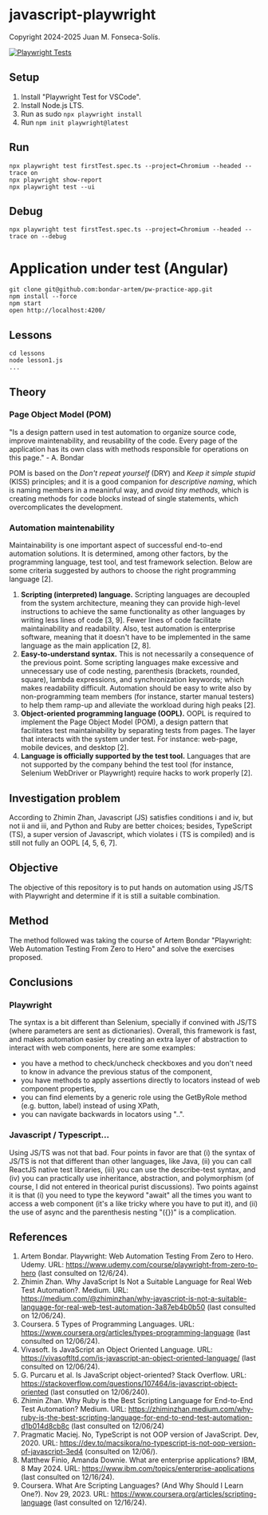 # javascript-playwright
Copyright 2024-2025 Juan M. Fonseca-Solís.

[![Playwright Tests](https://github.com/juanfonsecasolis-automation/javascript-playwright/actions/workflows/playwright.yml/badge.svg)](https://github.com/juanfonsecasolis-automation/javascript-playwright/actions/workflows/playwright.yml)

## Setup
1. Install "Playwright Test for VSCode".
1. Install Node.js LTS.
1. Run as sudo `npx playwright install`
1. Run `npm init playwright@latest`

## Run
```
npx playwright test firstTest.spec.ts --project=Chromium --headed --trace on
npx playwright show-report
npx playwright test --ui
```

## Debug
```
npx playwright test firstTest.spec.ts --project=Chromium --headed --trace on --debug
```

# Application under test (Angular)
```
git clone git@github.com:bondar-artem/pw-practice-app.git
npm install --force
npm start
open http://localhost:4200/
```

## Lessons
```
cd lessons
node lesson1.js
...
```

## Theory

### Page Object Model (POM)
"Is a design pattern used in test automation to organize source code, improve maintenability, and reusability of the code. Every page of the application has its own class with methods responsible for operations on this page." - A. Bondar

POM is based on the _Don't repeat yourself_ (DRY) and _Keep it simple stupid_ (KISS) principles; and it is a good companion for _descriptive naming_, which is naming members in a meaninful way, and _avoid tiny methods_, which is creating methods for code blocks instead of single statements, which overcomplicates the development.

### Automation maintenability
Maintainability is one important aspect of successful end-to-end automation solutions. It is determined, among other factors, by the programming language, test tool, and test framework selection. Below are some criteria suggested by authors to choose the right programming language [2].

1. **Scripting (interpreted) language.** Scripting languages are decoupled from the system architecture, meaning they can provide high-level instructions to achieve the same functionality as other languages by writing less lines of code [3, 9]. Fewer lines of code facilitate maintainability and readability. Also, test automation is enterprise software, meaning that it doesn't have to be implemented in the same language as the main application [2, 8].
2. **Easy-to-understand syntax.** This is not necessarily a consequence of the previous point. Some scripting languages make excessive and unnecessary use of code nesting, parenthesis (brackets, rounded, square), lambda expressions, and synchronization keywords; which makes readability difficult. Automation should be easy to write also by non-programming team members (for instance, starter manual testers) to help them ramp-up and alleviate the workload during high peaks [2].
3. **Object-oriented programming language (OOPL).** OOPL is required to implement the Page Object Model (POM), a design pattern that facilitates test maintainability by separating tests from pages. The layer that interacts with the system under test. For instance: web-page, mobile devices, and desktop [2].
4. **Language is officially supported by the test tool.** Languages that are not supported by the company behind the test tool (for instance, Selenium WebDriver or Playwright) require hacks to work properly [2].

## Investigation problem
According to Zhimin Zhan, Javascript (JS) satisfies conditions i and iv, but not ii and iii, and Python and Ruby are better choices; besides, TypeScript (TS), a super version of Javascript, which violates i (TS is compiled) and is still not fully an OOPL [4, 5, 6, 7].

## Objective
The objective of this repository is to put hands on automation using JS/TS with Playwright and determine if it is still a suitable combination.

## Method
The method followed was taking the course of Artem Bondar "Playwright: Web Automation Testing From Zero to Hero" and solve the exercises proposed.

## Conclusions

### Playwright
The syntax is a bit different than Selenium, specially if convined with JS/TS (where parameters are sent as dictionaries). Overall, this framework is fast, and makes automation easier by creating an extra layer of abstraction to interact with web components, here are some examples:
* you have a method to check/uncheck checkboxes and you don't need to know in advance the previous status of the component,
* you have methods to apply assertions directly to locators instead of web component properties,
* you can find elements by a generic role using the GetByRole method (e.g. button, label) instead of using XPath,
* you can navigate backwards in locators using "..".

### Javascript / Typescript...
Using JS/TS was not that bad. Four points in favor are that (i) the syntax of JS/TS is not that different than other languages, like Java, (ii) you can call ReactJS native test libraries, (iii) you can use the describe-test syntax, and (iv) you can practically use inheritance, abstraction, and polymorphism (of course, I did not entered in theorical purist discussions). Two points against it is that (i) you need to type the keyword "await" all the times you want to access a web component (it's a like tricky where you have to put it), and (ii) the use of async and the parenthesis nesting "({})" is a complication.

## References
1. Artem Bondar. Playwright: Web Automation Testing From Zero to Hero. Udemy. URL: https://www.udemy.com/course/playwright-from-zero-to-hero (last consulted on 12/6/24).
2. Zhimin Zhan. Why JavaScript Is Not a Suitable Language for Real Web Test Automation?. Medium. URL: https://medium.com/@zhiminzhan/why-javascript-is-not-a-suitable-language-for-real-web-test-automation-3a87eb4b0b50 (last consulted on 12/06/24).
3. Coursera. 5 Types of Programming Languages. URL: https://www.coursera.org/articles/types-programming-language (last consulted on 12/06/24).
4. Vivasoft. Is JavaScript an Object Oriented Language. URL: https://vivasoftltd.com/is-javascript-an-object-oriented-language/ (last consulted on 12/06/24).
5. G. Purcaru et al. Is JavaScript object-oriented? Stack Overflow. URL: https://stackoverflow.com/questions/107464/is-javascript-object-oriented (last consutled on 12/06/240).
6. Zhimin Zhan. Why Ruby is the Best Scripting Language for End-to-End Test Automation? Medium. URL: https://zhiminzhan.medium.com/why-ruby-is-the-best-scripting-language-for-end-to-end-test-automation-d1b014d8cb8c (last consulted on 12/06/24)
7. Pragmatic Maciej. No, TypeScript is not OOP version of JavaScript. Dev, 2020. URL: https://dev.to/macsikora/no-typescript-is-not-oop-version-of-javascript-3ed4 (consulted on 12/06/). 
8. Matthew Finio, Amanda Downie. What are enterprise applications? IBM, 8 May 2024. URL: https://www.ibm.com/topics/enterprise-applications (last consulted on 12/16/24).
9. Coursera. What Are Scripting Languages? (And Why Should I Learn One?). Nov 29, 2023. URL: https://www.coursera.org/articles/scripting-language (last consulted on 12/16/24). 
